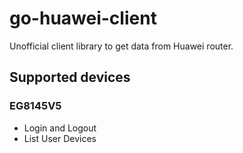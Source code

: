 # go-huawei-client

Unofficial client library to get data from Huawei router.

## Supported devices

### EG8145V5

- Login and Logout
- List User Devices
